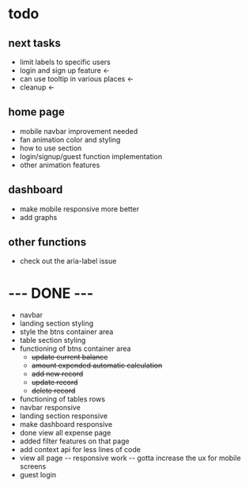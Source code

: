 # todo

## next tasks

- limit labels to specific users
- login and sign up feature <-
- can use tooltip in various places <-
- cleanup <-

## home page

- mobile navbar improvement needed
- fan animation color and styling
- how to use section
- login/signup/guest function implementation
- other animation features

## dashboard

- make mobile responsive more better
- add graphs

## other functions

- check out the aria-label issue

# --- DONE ---

- navbar
- landing section styling
- style the btns container area
- table section styling
- functioning of btns container area
  - ~~update current balance~~
  - ~~amount expended automatic calculation~~
  - ~~add new record~~
  - ~~update record~~
  - ~~delete record~~
- functioning of tables rows
- navbar responsive
- landing section responsive
- make dashboard responsive
- done view all expense page
- added filter features on that page
- add context api for less lines of code
- view all page -- responsive work
  -- gotta increase the ux for mobile screens
- guest login
